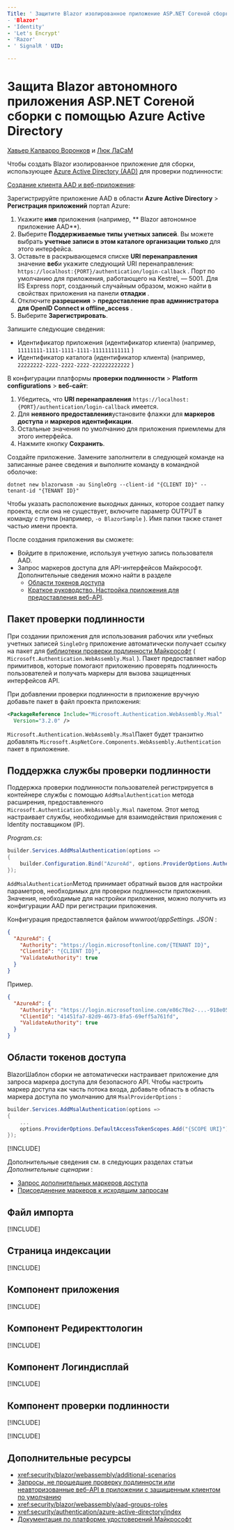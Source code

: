 ```yaml
---
Title: ' Защитите Blazor изолированное приложение ASP.NET Coreной сборки с помощью Azure Active Directory "author: описание: моникерранже: MS. author: MS. Custom: MS. Дата: No-Loc:
- 'Blazor'
- 'Identity'
- 'Let's Encrypt'
- 'Razor'
- ' SignalR ' UID: 

---
```

# <a name="secure-an-aspnet-core-blazor-webassembly-standalone-app-with-azure-active-directory"></a>Защита Blazor автономного приложения ASP.NET Coreной сборки с помощью Azure Active Directory

[Хавьер Калварро Воронков](https://github.com/javiercn) и [Люк ЛаСаМ](https://github.com/guardrex)

Чтобы создать Blazor изолированное приложение для сборки, использующее [Azure Active Directory (AAD)](https://azure.microsoft.com/services/active-directory/) для проверки подлинности:

[Создание клиента AAD и веб-приложения](/azure/active-directory/develop/v2-overview):

Зарегистрируйте приложение AAD в области **Azure Active Directory**  >  **Регистрация приложений** портал Azure:

1. Укажите **имя** приложения (например, ** Blazor автономное приложение AAD**).
1. Выберите **Поддерживаемые типы учетных записей**. Вы можете выбрать **учетные записи в этом каталоге организации только** для этого интерфейса.
1. Оставьте в раскрывающемся списке **URI перенаправления** значение **веб**и укажите следующий URI перенаправления: `https://localhost:{PORT}/authentication/login-callback` . Порт по умолчанию для приложения, работающего на Kestrel, — 5001. Для IIS Express порт, созданный случайным образом, можно найти в свойствах приложения на панели **отладки** .
1. Отключите **разрешения**  >  **предоставление прав администратора для OpenID Connect и offline_access** .
1. Выберите **Зарегистрировать**.

Запишите следующие сведения:

* Идентификатор приложения (идентификатор клиента) (например, `11111111-1111-1111-1111-111111111111` )
* Идентификатор каталога (идентификатор клиента) (например, `22222222-2222-2222-2222-222222222222` )

В конфигурации платформы **проверки подлинности**  >  **Platform configurations**  >  **веб-сайт**:

1. Убедитесь, что **URI перенаправления** `https://localhost:{PORT}/authentication/login-callback` имеется.
1. Для **неявного предоставления**установите флажки для **маркеров доступа** и **маркеров идентификации**.
1. Остальные значения по умолчанию для приложения приемлемы для этого интерфейса.
1. Нажмите кнопку **Сохранить**.

Создайте приложение. Замените заполнители в следующей команде на записанные ранее сведения и выполните команду в командной оболочке:

```dotnetcli
dotnet new blazorwasm -au SingleOrg --client-id "{CLIENT ID}" --tenant-id "{TENANT ID}"
```

Чтобы указать расположение выходных данных, которое создает папку проекта, если она не существует, включите параметр OUTPUT в команду с путем (например, `-o BlazorSample` ). Имя папки также станет частью имени проекта.

После создания приложения вы сможете:

* Войдите в приложение, используя учетную запись пользователя AAD.
* Запрос маркеров доступа для API-интерфейсов Майкрософт. Дополнительные сведения можно найти в разделе
  * [Области токенов доступа](#access-token-scopes)
  * [Краткое руководство. Настройка приложения для предоставления веб-API](/azure/active-directory/develop/quickstart-configure-app-expose-web-apis).

## <a name="authentication-package"></a>Пакет проверки подлинности

При создании приложения для использования рабочих или учебных учетных записей `SingleOrg` приложение автоматически получает ссылку на пакет для [библиотеки проверки подлинности Майкрософт](/azure/active-directory/develop/msal-overview) ( `Microsoft.Authentication.WebAssembly.Msal` ). Пакет предоставляет набор примитивов, которые помогают приложению проверять подлинность пользователей и получать маркеры для вызова защищенных интерфейсов API.

При добавлении проверки подлинности в приложение вручную добавьте пакет в файл проекта приложения:

```xml
<PackageReference Include="Microsoft.Authentication.WebAssembly.Msal" 
  Version="3.2.0" />
```

`Microsoft.Authentication.WebAssembly.Msal`Пакет будет транзитно добавлять `Microsoft.AspNetCore.Components.WebAssembly.Authentication` пакет в приложение.

## <a name="authentication-service-support"></a>Поддержка службы проверки подлинности

Поддержка проверки подлинности пользователей регистрируется в контейнере службы с помощью `AddMsalAuthentication` метода расширения, предоставленного `Microsoft.Authentication.WebAssembly.Msal` пакетом. Этот метод настраивает службы, необходимые для взаимодействия приложения с Identity поставщиком (IP).

*Program.cs*:

```csharp
builder.Services.AddMsalAuthentication(options =>
{
    builder.Configuration.Bind("AzureAd", options.ProviderOptions.Authentication);
});
```

`AddMsalAuthentication`Метод принимает обратный вызов для настройки параметров, необходимых для проверки подлинности приложения. Значения, необходимые для настройки приложения, можно получить из конфигурации AAD при регистрации приложения.

Конфигурация предоставляется файлом *wwwroot/appSettings. JSON* :

```json
{
  "AzureAd": {
    "Authority": "https://login.microsoftonline.com/{TENANT ID}",
    "ClientId": "{CLIENT ID}",
    "ValidateAuthority": true
  }
}
```

Пример.

```json
{
  "AzureAd": {
    "Authority": "https://login.microsoftonline.com/e86c78e2-...-918e0565a45e",
    "ClientId": "41451fa7-82d9-4673-8fa5-69eff5a761fd",
    "ValidateAuthority": true
  }
}
```

## <a name="access-token-scopes"></a>Области токенов доступа

BlazorШаблон сборки не автоматически настраивает приложение для запроса маркера доступа для безопасного API. Чтобы настроить маркер доступа как часть потока входа, добавьте область в область маркера доступа по умолчанию для `MsalProviderOptions` :

```csharp
builder.Services.AddMsalAuthentication(options =>
{
    ...
    options.ProviderOptions.DefaultAccessTokenScopes.Add("{SCOPE URI}");
});
```

[!INCLUDE[](~/includes/blazor-security/azure-scope.md)]

Дополнительные сведения см. в следующих разделах статьи *Дополнительные сценарии* :

* [Запрос дополнительных маркеров доступа](xref:security/blazor/webassembly/additional-scenarios#request-additional-access-tokens)
* [Присоединение маркеров к исходящим запросам](xref:security/blazor/webassembly/additional-scenarios#attach-tokens-to-outgoing-requests)

## <a name="imports-file"></a>Файл импорта

[!INCLUDE[](~/includes/blazor-security/imports-file-standalone.md)]

## <a name="index-page"></a>Страница индексации

[!INCLUDE[](~/includes/blazor-security/index-page-msal.md)]

## <a name="app-component"></a>Компонент приложения

[!INCLUDE[](~/includes/blazor-security/app-component.md)]

## <a name="redirecttologin-component"></a>Компонент Редиректтологин

[!INCLUDE[](~/includes/blazor-security/redirecttologin-component.md)]

## <a name="logindisplay-component"></a>Компонент Логиндисплай

[!INCLUDE[](~/includes/blazor-security/logindisplay-component.md)]

## <a name="authentication-component"></a>Компонент проверки подлинности

[!INCLUDE[](~/includes/blazor-security/authentication-component.md)]

[!INCLUDE[](~/includes/blazor-security/troubleshoot.md)]

## <a name="additional-resources"></a>Дополнительные ресурсы

* <xref:security/blazor/webassembly/additional-scenarios>
* [Запросы, не прошедшие проверку подлинности или неавторизованные веб-API в приложении с защищенным клиентом по умолчанию](xref:security/blazor/webassembly/additional-scenarios#unauthenticated-or-unauthorized-web-api-requests-in-an-app-with-a-secure-default-client)
* <xref:security/blazor/webassembly/aad-groups-roles>
* <xref:security/authentication/azure-active-directory/index>
* [Документация по платформе удостоверений Майкрософт](/azure/active-directory/develop/)

